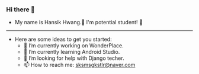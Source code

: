 ### Hi there 👋
- My name is Hansik Hwang.🐳 I'm potential student! 🌟

---

- Here are some ideas to get you started:
  - 🔭 I’m currently working on WonderPlace.
  - 🌱 I’m currently learning Android Studio.
  - 🤔 I’m looking for help with Django techer.
  - 📫 How to reach me: sksmsgkstlr@naver.com
